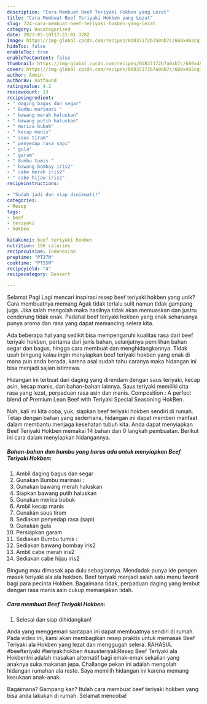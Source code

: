 ```yaml
---
description: "Cara Membuat Beef Teriyaki Hokben yang Lezat"
title: "Cara Membuat Beef Teriyaki Hokben yang Lezat"
slug: 724-cara-membuat-beef-teriyaki-hokben-yang-lezat
category: Uncategorized
date: 2023-05-10T17:21:01.328Z
image: https://img-global.cpcdn.com/recipes/0d837172b7a0ab7c/680x482cq70/beef-teriyaki-hokben-foto-resep-utama.jpg
hideToc: false
enableToc: true
enableTocContent: false
thumbnail: https://img-global.cpcdn.com/recipes/0d837172b7a0ab7c/680x482cq70/beef-teriyaki-hokben-foto-resep-utama.jpg
cover: https://img-global.cpcdn.com/recipes/0d837172b7a0ab7c/680x482cq70/beef-teriyaki-hokben-foto-resep-utama.jpg
author: Admin
authorAv: notfound
ratingvalue: 4.2
reviewcount: 13
recipeingredient:
- " daging bagus dan segar"
- " Bumbu marinasi "
- " bawang merah haluskan"
- " bawang putih haluskan"
- " merica bubuk"
- " kecap manis"
- " saus tiram"
- " penyedap rasa sapi"
- " gula"
- " garam"
- " Bumbu tumis "
- " bawang bombay iris2"
- " cabe merah iris2"
- " cabe hijau iris2"
recipeinstructions:

- "Sudah jadi dan siap dinikmati!"
categories:
- Resep
tags:
- beef
- teriyaki
- hokben

katakunci: beef teriyaki hokben 
nutrition: 156 calories
recipecuisine: Indonesian
preptime: "PT37M"
cooktime: "PT55M"
recipeyield: "4"
recipecategory: Dessert

---
```



Selamat Pagi Lagi mencari inspirasi resep beef teriyaki hokben yang unik? Cara membuatnya memang Agak tidak terlalu sulit namun tidak gampang juga. Jika salah mengolah maka hasilnya tidak akan memuaskan dan justru cenderung tidak enak. Padahal beef teriyaki hokben yang enak seharusnya punya aroma dan rasa yang dapat memancing selera kita.


Ada beberapa hal yang sedikit bisa mempengaruhi kualitas rasa dari beef teriyaki hokben, pertama dari jenis bahan, selanjutnya pemilihan bahan segar dan bagus, hingga cara membuat dan menghidangkannya. Tidak usah bingung kalau ingin menyiapkan beef teriyaki hokben yang enak di mana pun anda berada, karena asal sudah tahu caranya maka hidangan ini bisa menjadi sajian istimewa.

Hidangan ini terbuat dari daging yang direndam dengan saus teriyaki, kecap asin, kecap manis, dan bahan-bahan lainnya. Saus teriyaki memiliki cita rasa yang lezat, perpaduan rasa asin dan manis. Composition : A perfect blend of Premium Lean Beef with Teriyaki Special Seasoning HokBen.


Nah, kali ini kita coba, yuk, siapkan beef teriyaki hokben sendiri di rumah. Tetap dengan bahan yang sederhana, hidangan ini dapat memberi manfaat dalam membantu menjaga kesehatan tubuh kita. Anda dapat menyiapkan Beef Teriyaki Hokben memakai 14 bahan dan 0 langkah pembuatan. Berikut ini cara dalam menyiapkan hidangannya.

<!--inarticleads1-->

##### Bahan-bahan dan bumbu yang harus ada untuk menyiapkan Beef Teriyaki Hokben:

1. Ambil  daging bagus dan segar
1. Gunakan  Bumbu marinasi :
1. Gunakan  bawang merah haluskan
1. Siapkan  bawang putih haluskan
1. Gunakan  merica bubuk
1. Ambil  kecap manis
1. Gunakan  saus tiram
1. Sediakan  penyedap rasa (sapi)
1. Gunakan  gula
1. Persiapkan  garam
1. Sediakan  Bumbu tumis :
1. Sediakan  bawang bombay iris2
1. Ambil  cabe merah iris2
1. Sediakan  cabe hijau iris2


Bingung mau dimasak apa dulu sebagiannya. Mendadak punya ide pengen masak teriyaki ala ala hokben. Beef teriyaki menjadi salah satu menu favorit bagi para pecinta Hokben. Bagaimana tidak, perpaduan daging yang lembut dengan rasa manis asin cukup memanjakan lidah. 

<!--inarticleads2-->

##### Cara membuat Beef Teriyaki Hokben:


1. Selesai dan siap dihidangkan!

Anda yang menggemari santapan ini dapat membuatnya sendiri di rumah. Pada video ini, kami akan membagikan resep praktis untuk memasak Beef Teriyaki ala Hokben yang lezat dan menggugah selera. RAHASIA. #beefteriyaki #teriyakihokben #sausteriyakiResep Beef Teriyaki ala HokbenIni adalah masakan alternatif bagi emak-emak sekalian yang anaknya suka makanan jepa. Challange pekan ini adalah mengolah hidangan rumahan ala resto. Saya memilih hidangan ini karena memang kesukaan anak-anak. 

Bagaimana? Gampang kan? Itulah cara membuat beef teriyaki hokben yang bisa anda lakukan di rumah. Selamat mencoba!
